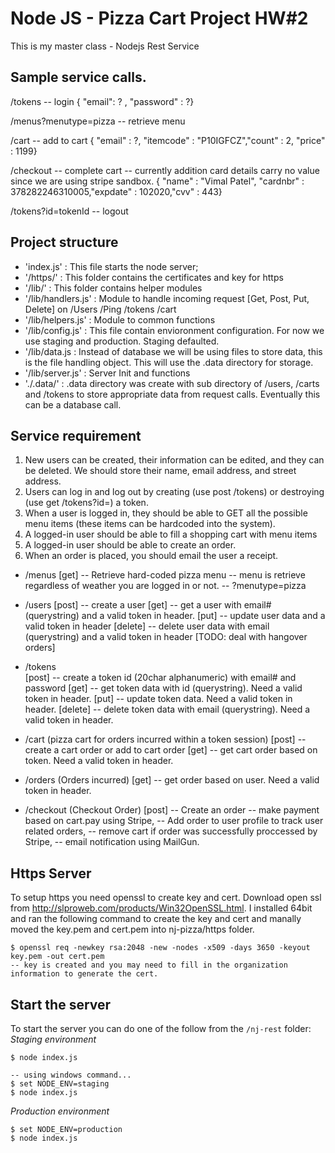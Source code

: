 # Node JS -  Pizza Cart Project HW#2
This is my master class - Nodejs Rest Service

## Sample service calls.

/tokens  -- login
{ "email": ? , "password" : ?}

/menus?menutype=pizza  -- retrieve menu

/cart  -- add to cart
{  "email" : ?, "itemcode" : "P10IGFCZ","count" : 2, "price" : 1199}

/checkout   -- complete cart -- currently addition card details carry no value since we are using stripe sandbox.
{ "name" : "Vimal Patel", "cardnbr" : 378282246310005,"expdate" : 102020,"cvv" : 443}

/tokens?id=tokenId  -- logout


## Project structure
* 'index.js' : This file starts the node server;
* '/https/' : This folder contains the certificates  and key for https
* '/lib/'   : This folder contains helper modules
* '/lib/handlers.js' :  Module to handle incoming request [Get, Post, Put, Delete] on /Users /Ping /tokens /cart
* '/lib/helpers.js'  :  Module to common functions
* '/lib/config.js' : This file contain envioronment configuration.  For now we use staging and production.  Staging defaulted.
* '/lib/data.js  :  Instead of database we will be using files to store data, this is the file handling object.  This will use the .data directory for storage.
* '/lib/server.js' :  Server Init and functions
* './.data/'    :  .data directory was create with sub directory of /users, /carts and /tokens to store appropriate data from request calls.  Eventually this can be a database call.

## Service requirement
1. New users can be created, their information can be edited, and they can be deleted. We should store their name, email address, and street address.
2. Users can log in and log out by creating (use post /tokens) or destroying (use get /tokens?id=) a token.
3. When a user is logged in, they should be able to GET all the possible menu items (these items can be hardcoded into the system). 
4. A logged-in user should be able to fill a shopping cart with menu items
5. A logged-in user should be able to create an order. 
6. When an order is placed, you should email the user a receipt.

* /menus
[get] -- Retrieve hard-coded pizza menu  -- menu is retrieve regardless of weather you are logged in or not.
      -- ?menutype=pizza

* /users 
[post] -- create a user
[get] -- get a user with email# (querystring) and a valid token in header.
[put] -- update user data and a valid token in header
[delete] -- delete user data with email (querystring) and a valid token in header [TODO: deal with hangover orders]

* /tokens  
[post] -- create a token id (20char alphanumeric) with email# and password
[get] -- get token data with id (querystring). Need a valid token in header.
[put] -- update token data. Need a valid token in header.
[delete] -- delete token data with email (querystring). Need a valid token in header.

* /cart (pizza cart for orders incurred within a token session)
[post] -- create a cart order or add to cart order
[get] -- get cart order based on token. Need a valid token in header.

* /orders (Orders incurred)
[get] -- get order based on user. Need a valid token in header.

* /checkout (Checkout Order)
[post] -- Create an order
       -- make payment based on cart.pay using Stripe, 
       -- Add order to user profile to track user related orders,
       -- remove cart if order was successfully proccessed by Stripe, 
       -- email notification using MailGun.


 ## Https Server
To setup https you need openssl to create key and cert.  Download open ssl from http://slproweb.com/products/Win32OpenSSL.html.
I installed 64bit and ran the following command to create the key and cert and manally moved the key.pem and cert.pem into nj-pizza/https folder.

```
$ openssl req -newkey rsa:2048 -new -nodes -x509 -days 3650 -keyout key.pem -out cert.pem
-- key is created and you may need to fill in the organization information to generate the cert.
```

 ## Start the server
To start the server you can do one of the follow from the `/nj-rest` folder:
 *Staging environment*
```
$ node index.js
```
```
-- using windows command...
$ set NODE_ENV=staging
$ node index.js
```
 *Production environment*
```
$ set NODE_ENV=production 
$ node index.js
```

